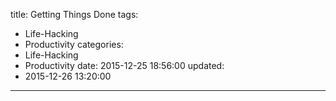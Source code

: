 title: Getting Things Done
tags:
  - Life-Hacking
  - Productivity
categories:
  - Life-Hacking
  - Productivity
date: 2015-12-25 18:56:00
updated:
- 2015-12-26 13:20:00
---
